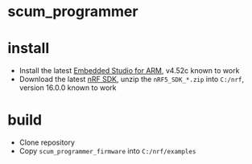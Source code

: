 # scum_programmer

install
=======

- Install the latest [Embedded Studio for ARM](https://www.segger.com/downloads/embeded-studio), v4.52c known to work
- Download the latest [nRF SDK](https://www.nordicsemi.com/Software-and-tools/Software/nRF5-SDK/Download), unzip the `nRF5_SDK_*.zip` into `C:/nrf`, version 16.0.0 known to work

build
=====

- Clone repository
- Copy `scum_programmer_firmware` into `C:/nrf/examples`




